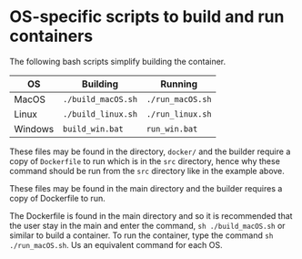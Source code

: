 # OS-specific scripts to build and run containers

The following bash scripts simplify building the container.

| OS  | Building  | Running  |
|---|---|---|
| MacOS  |  `./build_macOS.sh` |  `./run_macOS.sh` |
| Linux   |  `./build_linux.sh` | `./run_linux.sh`  |
| Windows |  `build_win.bat` |  `run_win.bat` |

These files may be found in the directory, `docker/` and the builder require a copy of `Dockerfile` to run
which is in the `src` directory, hence why these command should be run from the `src` directory like in the example above.

These files may be found in the main directory and the builder requires a copy of Dockerfile to run.

The Dockerfile is found in the main directory and so it is recommended that the user stay in the main and enter the command, `sh ./build_macOS.sh` or similar to build a container.
To run the container, type the command `sh ./run_macOS.sh`. Us an equivalent command for each OS.
